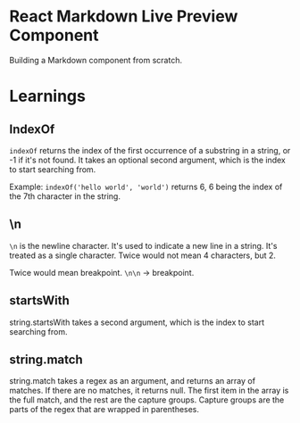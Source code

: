# React Markdown Live Preview Component

Building a Markdown component from scratch.

# Learnings

## IndexOf

`indexOf` returns the index of the first occurrence of a substring in a string, or -1 if it's not found. It takes an optional second argument, which is the index to start searching from.

Example: `indexOf('hello world', 'world')` returns 6, 6 being the index of the 7th character in the string.

## \n

`\n` is the newline character. It's used to indicate a new line in a string. It's treated as a single character. Twice would not mean 4 characters, but 2.

Twice would mean breakpoint. `\n\n` -> breakpoint.

## startsWith

string.startsWith takes a second argument, which is the index to start searching from.

## string.match

string.match takes a regex as an argument, and returns an array of matches. If there are no matches, it returns null. The first item in the array is the full match, and the rest are the capture groups. Capture groups are the parts of the regex that are wrapped in parentheses.
